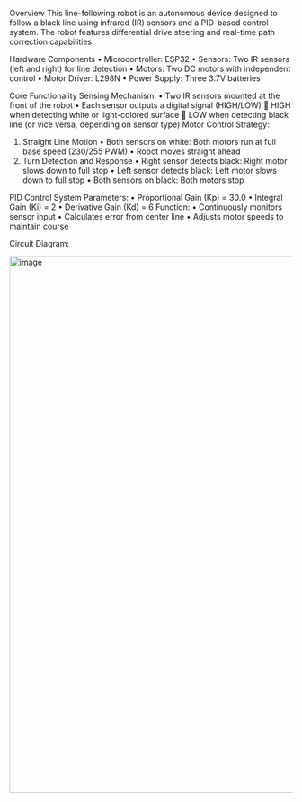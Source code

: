 Overview
This line-following robot is an autonomous device designed to follow a black line using infrared (IR) sensors and a PID-based control system. The robot features differential drive steering and real-time path correction capabilities.

Hardware Components
•	Microcontroller: ESP32
•	Sensors: Two IR sensors (left and right) for line detection
•	Motors: Two DC motors with independent control
•	Motor Driver: L298N
•	Power Supply: Three 3.7V batteries

Core Functionality
Sensing Mechanism:
•	Two IR sensors mounted at the front of the robot
•	Each sensor outputs a digital signal (HIGH/LOW)
  	HIGH when detecting white or light-colored surface
  	LOW when detecting black line (or vice versa, depending on sensor type)
Motor Control Strategy:
1.	Straight Line Motion
•	Both sensors on white: Both motors run at full base speed (230/255 PWM)
•	Robot moves straight ahead
2.	Turn Detection and Response
•	Right sensor detects black: Right motor slows down to full stop
•	Left sensor detects black: Left motor slows down to full stop
•	Both sensors on black: Both motors stop

PID Control System
Parameters:
•	Proportional Gain (Kp) = 30.0
•	Integral Gain (Ki) = 2
•	Derivative Gain (Kd) = 6
Function:
•	Continuously monitors sensor input
•	Calculates error from center line
•	Adjusts motor speeds to maintain course

Circuit Diagram:

<img width="820" height="954" alt="image" src="https://github.com/user-attachments/assets/5a47cb18-73fe-4605-b8f6-0eca381efe9e" />

